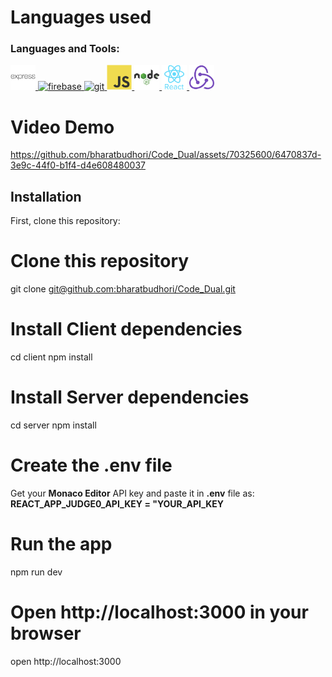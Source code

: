 # Languages used

<h3 align="left">Languages and Tools:</h3>
<p align="left"> <a href="https://expressjs.com" target="_blank" rel="noreferrer"> <img src="https://raw.githubusercontent.com/devicons/devicon/master/icons/express/express-original-wordmark.svg" alt="express" width="40" height="40"/> </a> <a href="https://firebase.google.com/" target="_blank" rel="noreferrer"> <img src="https://www.vectorlogo.zone/logos/firebase/firebase-icon.svg" alt="firebase" width="40" height="40"/> </a> <a href="https://git-scm.com/" target="_blank" rel="noreferrer"> <img src="https://www.vectorlogo.zone/logos/git-scm/git-scm-icon.svg" alt="git" width="40" height="40"/> <a href="https://developer.mozilla.org/en-US/docs/Web/JavaScript" target="_blank" rel="noreferrer"> <img src="https://raw.githubusercontent.com/devicons/devicon/master/icons/javascript/javascript-original.svg" alt="javascript" width="40" height="40"/> </a>  <a href="https://nodejs.org" target="_blank" rel="noreferrer"> <img src="https://raw.githubusercontent.com/devicons/devicon/master/icons/nodejs/nodejs-original-wordmark.svg" alt="nodejs" width="40" height="40"/> </a> <a href="https://reactjs.org/" target="_blank" rel="noreferrer"> <img src="https://raw.githubusercontent.com/devicons/devicon/master/icons/react/react-original-wordmark.svg" alt="react" width="40" height="40"/> </a> <a href="https://redux.js.org" target="_blank" rel="noreferrer"> <img src="https://raw.githubusercontent.com/devicons/devicon/master/icons/redux/redux-original.svg" alt="redux" width="40" height="40"/> </a>

# Video Demo
https://github.com/bharatbudhori/Code_Dual/assets/70325600/6470837d-3e9c-44f0-b1f4-d4e608480037

## Installation

First, clone this repository:

<!-- start:code block -->
# Clone this repository
git clone [git@github.com:bharatbudhori/Code_Dual.git](https://github.com/bharatbudhori/Code_Dual.git)

# Install Client dependencies
cd client
npm install

# Install Server dependencies
cd server
npm install

# Create the .env file
Get your **Monaco Editor** API key and paste it in **.env** file as:
**REACT_APP_JUDGE0_API_KEY = "YOUR_API_KEY**

# Run the app
npm run dev

# Open http://localhost:3000 in your browser
open http://localhost:3000
<!-- end:code block -->


